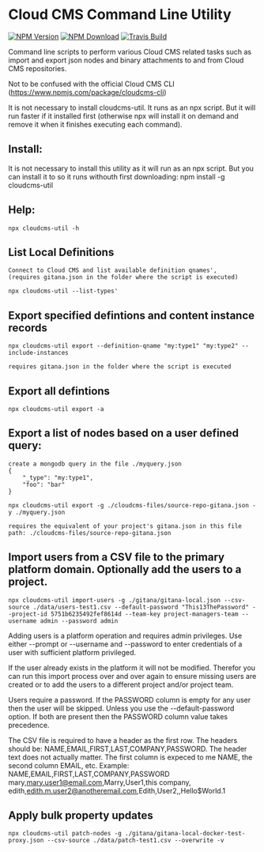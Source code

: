 # Cloud CMS Command Line Utility
[![NPM Version](https://img.shields.io/npm/v/cloudcms-util.svg)](https://www.npmjs.com/package/cloudcms-util)
[![NPM Download](https://img.shields.io/npm/dm/cloudcms-util.svg)](https://www.npmjs.com/package/cloudcms-util)
[![Travis Build](https://img.shields.io/travis/harrymoore/cloudcms-util)](https://img.shields.io/travis/harrymoore/cloudcms-util)

Command line scripts to perform various Cloud CMS related tasks such as import and export json nodes and binary attachments to and from Cloud CMS repositories.

Not to be confused with the official Cloud CMS CLI (https://www.npmjs.com/package/cloudcms-cli)

It is not necessary to install cloudcms-util. It runs as an npx script. But it will run faster if it installed first (otherwise npx will install it on demand and remove it when it finishes executing each command).

## Install:
It is not necessary to install this utility as it will run as an npx script. But you can install it to so it runs withouth first downloading:
    npm install -g cloudcms-util

## Help:
    npx cloudcms-util -h

## List Local Definitions
    Connect to Cloud CMS and list available definition qnames',
    (requires gitana.json in the folder where the script is executed)

    npx cloudcms-util --list-types'

## Export specified defintions and content instance records
    npx cloudcms-util export --definition-qname "my:type1" "my:type2" --include-instances

    requires gitana.json in the folder where the script is executed

## Export all defintions
    npx cloudcms-util export -a
    
## Export a list of nodes based on a user defined query:
    create a mongodb query in the file ./myquery.json
    {
        "_type": "my:type1",
        "foo": "bar"
    }

    npx cloudcms-util export -g ./cloudcms-files/source-repo-gitana.json -y ./myquery.json

    requires the equivalent of your project's gitana.json in this file path: ./cloudcms-files/source-repo-gitana.json

## Import users from a CSV file to the primary platform domain. Optionally add the users to a project.

    npx cloudcms-util import-users -g ./gitana/gitana-local.json --csv-source ./data/users-test1.csv --default-password "This13ThePassword" --project-id 5751b6235492fef8614d --team-key project-managers-team --username admin --password admin

Adding users is a platform operation and requires admin privileges. Use either --prompt or --username and --password to enter credentials of a user with sufficient platform privileged.

If the user already exists in the platform it will not be modified. Therefor you can run this import process over and over again to ensure missing users are created or to add the users to a different project and/or project team.

Users require a password. If the PASSWORD column is empty for any user then the user will be skipped. Unless you use the --default-password option. If both are present then the PASSWORD column value takes precedence.

The CSV file is required to have a header as the first row. The headers should be: NAME,EMAIL,FIRST,LAST,COMPANY,PASSWORD. The header text does not actually matter. The first column is expeced to me NAME, the second column EMAIL, etc.
Example: 
NAME,EMAIL,FIRST,LAST,COMPANY,PASSWORD
mary,mary.user1@email.com,Marry,User1,this company,
edith,edith.m.user2@anotheremail.com,Edith,User2,,Hello$World.1

## Apply bulk property updates
```
npx cloudcms-util patch-nodes -g ./gitana/gitana-local-docker-test-proxy.json --csv-source ./data/patch-test1.csv --overwrite -v
```
